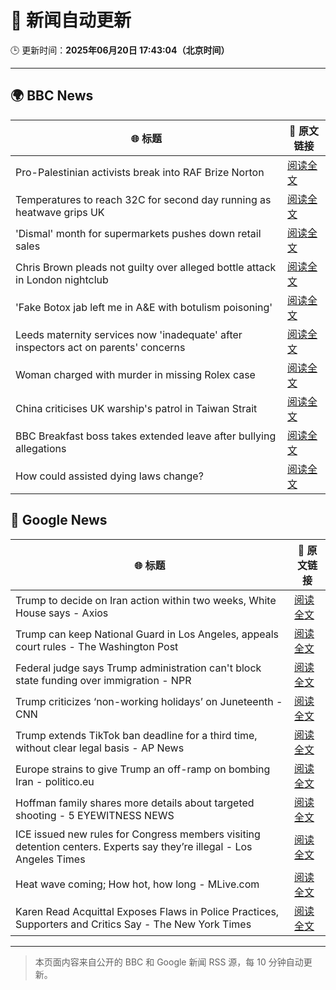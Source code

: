 # 🧠 新闻自动更新

🕒 更新时间：**2025年06月20日 17:43:04（北京时间）**

---

## 🌍 BBC News

| 🌐 标题 | 🔗 原文链接 |
|--------|-------------|
| Pro-Palestinian activists break into RAF Brize Norton | [阅读全文](https://www.bbc.com/news/articles/cx24nppdx0lo) |
| Temperatures to reach 32C for second day running as heatwave grips UK | [阅读全文](https://www.bbc.com/news/articles/cg5z78nyglpo) |
| 'Dismal' month for supermarkets pushes down retail sales | [阅读全文](https://www.bbc.com/news/articles/cz094j3nl1ro) |
| Chris Brown pleads not guilty over alleged bottle attack in London nightclub | [阅读全文](https://www.bbc.com/news/articles/cwyr9wy7gp9o) |
| 'Fake Botox jab left me in A&E with botulism poisoning' | [阅读全文](https://www.bbc.com/news/articles/cn0q2z725llo) |
| Leeds maternity services now 'inadequate' after inspectors act on parents' concerns | [阅读全文](https://www.bbc.com/news/articles/cdx5rp4y42yo) |
| Woman charged with murder in missing Rolex case | [阅读全文](https://www.bbc.com/news/articles/cy5wl3ddek7o) |
| China criticises UK warship's patrol in Taiwan Strait | [阅读全文](https://www.bbc.com/news/articles/ckg3rrz94nzo) |
| BBC Breakfast boss takes extended leave after bullying allegations | [阅读全文](https://www.bbc.com/news/articles/c2d0p6z8910o) |
| How could assisted dying laws change? | [阅读全文](https://www.bbc.com/news/articles/c5y5d2g3wgxo) |

## 📰 Google News

| 🌐 标题 | 🔗 原文链接 |
|--------|-------------|
| Trump to decide on Iran action within two weeks, White House says - Axios | [阅读全文](https://news.google.com/rss/articles/CBMidkFVX3lxTFA4RGZCVTdFd0JoZWZoajhIaGZQb25FZF9ibUZ5Tm5talNMem1PYnB0Uk93OGZib3VEVTdfODY0NXV5WmdlRjBCYjdtalhzdmZKRjE4Z0ZSWlU3TEw3RFlNc2gxTnNKWVNOMm5wWDRNdFVxOVdqc3c?oc=5) |
| Trump can keep National Guard in Los Angeles, appeals court rules - The Washington Post | [阅读全文](https://news.google.com/rss/articles/CBMikAFBVV95cUxQR0JDaGFhWE5hUUlNTHh0UzBKYlFmMEtJMXhfX2F1UFo3Wloxc1Z0cUZXZGJhVlBpQmdtbGE2bDl3WXg2RDF0M2tRMTNwYkNlOHBVd2l2aFFJcXhXUWFrU3BoWG9hOEtpb3lTZ3JZdjZJVWZoaWhGUmFodUJmejdvN1dWSWpFUlI1bGZuaTRjTGg?oc=5) |
| Federal judge says Trump administration can't block state funding over immigration - NPR | [阅读全文](https://news.google.com/rss/articles/CBMiuAFBVV95cUxOeG5zYWIyZXNDSTN0OHJGMlFtY1NvLXQ1SWdJYXNFbGxKcDRrWmxNN01KcVlYa3ppTVB5bnRCdThzQS1hdFQ5T2J5ZkF2YXBkX1lncXgzR2ViQkpqZHJrNlRXX1d3eGxwRTZtcFNlVHp3NDR0QVB4My1GWDlJU1JVTm1KOEdtcnpuWUFWYnF1Qk5jcU1aejF3RGcyZF90RmRhZ0ZJNUQ0bGlnWHdfWGlhS1drWmN4Z1h1?oc=5) |
| Trump criticizes ‘non-working holidays’ on Juneteenth - CNN | [阅读全文](https://news.google.com/rss/articles/CBMigwFBVV95cUxPcUpZYUF0RzdIWnlQNEQwSnhsN3dLUHp6U2ZuOEY3TmRJU1MxckNoU3dNSXlfUjJkblluWl9mS1dWWnIzTGxQazNxQW9Na1BPZUQ4Mmc5dHZ1TnVZUHpFVTVERU40X2Q0b0g5TW1HLUpKUjNTMjhhZmNYOF9vQ0Qtei1IZ9IBiAFBVV95cUxOdkNnSVdMdlE2MWhoazBJdEhyTXBsRUlJdUFwT3E5cmJPWXc3dVV3d1dnMjlqYkJRY0oyTnpwTlhjNjRtbU4xeEpOeFNVSlloNmV3VGZsZzVuUmVKNnFiOGxnLW1XVjQzQkhPMnFFa2dJaDI5U1FfODhiQmUwSDR1YWNBZkNJcGx0?oc=5) |
| Trump extends TikTok ban deadline for a third time, without clear legal basis - AP News | [阅读全文](https://news.google.com/rss/articles/CBMinwFBVV95cUxNOVk2ajFLYnBjcndLZFFRU1U4VTNjaG5GS1JzdkNESncxSWdGU1M2aWl4cHFWYmhXU29fYzNXbDBWODZ6SGFBWDdmak9ka0t2OUVWT1RkdWVQOUVfemNRcHI0bDRpWUx5UV9uNFk4RGtJQnRpc2U1b1lyYTMxTGY0VzZoYlE4bFBBXy1sWUlhSTBRbVFlbVNqZVcxcUVqeU0?oc=5) |
| Europe strains to give Trump an off-ramp on bombing Iran - politico.eu | [阅读全文](https://news.google.com/rss/articles/CBMirAFBVV95cUxORTRtOU41Y3JTUjdBNVlXU1RaMHd5NjFEeHpvamZUdnozUERYSGI2a29qd1Q4MUh6cmp6MTVtVllmVlQzams1YlhZQUMwRjhUM3l6U29FNDlYNXUxalpsRFFuR0I1SE9VTF95RGdzMV9ub0pURFdJaHNnY280RVZKMExZMXJkd2tZbzJrbndsak1ITWJFZ1FVZHNKUVliNUx5ci1qS2x4S0JXUEk2?oc=5) |
| Hoffman family shares more details about targeted shooting - 5 EYEWITNESS NEWS | [阅读全文](https://news.google.com/rss/articles/CBMimwFBVV95cUxQY3BwaUZqMVp2Wm5hV2l2TXNTVExMU3J5RzhXVExzQkhnQXB2RmRGSHh0TkdOdEthUDFSdWMtcW43SW9xQ2JOT29UZVp6eFVSZi1feVJsall0c1h5b3o0R2FKWjktTWM1NVNJeG55OV9Od01kYVdNXzhMTklJQmNGd0FDNjdRLUx1ZEpaTEtOOWloTUE4dUI0NXNCNA?oc=5) |
| ICE issued new rules for Congress members visiting detention centers. Experts say they’re illegal - Los Angeles Times | [阅读全文](https://news.google.com/rss/articles/CBMi2gFBVV95cUxOYlNPS2V6bGpsQzdZNDdiWjdIS2hRV19PQkNiLXRWcS0yVkp6ZGpGRjlVVWJrc2E4Mkl3bWRady0xZzllOXJ0S2dUSmZtN3NXSDFaQTR2WXpzUy0xY1R4OWN2UlV6bXlycnNydXQxWVM3eEVRNllZcDhtWUZkdU9yejZRc0I4WFhDZFNaTHg3RndkU1NEWlhWc2xsbkVWejhLVDVYRlpSWjdiME1YNEo1WjNSRXM1amMwZW4zRXN5b1JYNUQ4UlNIdmhHcjM1NkdaOGdsVUxPVEtJdw?oc=5) |
| Heat wave coming; How hot, how long - MLive.com | [阅读全文](https://news.google.com/rss/articles/CBMiggFBVV95cUxOYTR0UURWVkNHdG9WdTZxYzVyVUYwbXpsSjJ0U3piLTd2VF9SQ1p0STVmV0pwSVc2TnhQc0Q4RjNfaVZiUlVmNWtWWDJTS29MM0xnQUlEWFM2bzk4dmNpTndTQWZNXzhsekFuTl9EXzdoUHRVRmprMlppVUFMR29kYmh30gGWAUFVX3lxTE4ycTRHTHFnZ25xdzdfSGRRa18yNU5xQ2t4VjlIaVBOelhiM3lkZ3NkQUt1cVFyUnA2dWR2UkZmRF83Q21DTnh6RGlUcVBIWm5RQkZrYWc4czJFT28xRGtkblJ1RjB3aERSUnY4bFFaOFlBdnY3MTJHblU2YjIyMnRHUU5PNmZMT0JfazRRVXVYdU5nM2p1Zw?oc=5) |
| Karen Read Acquittal Exposes Flaws in Police Practices, Supporters and Critics Say - The New York Times | [阅读全文](https://news.google.com/rss/articles/CBMihwFBVV95cUxPWXhvR2xXNVRpZnRiMFRUdDFpZWFCaTRWLW5hM1l6REk2MXdBbEh0ekl6T0t2cVZLME9qdlY5NWFCMzVfLVVpV1UxMXhZbUpIaTFFY3ZBcGFnRlN1MXNvT2paNXgxNURXc2FDMHc2WkpHN3VIcDRXUjhGU1RoblRWVnFWb1drVkk?oc=5) |

---
> 本页面内容来自公开的 BBC 和 Google 新闻 RSS 源，每 10 分钟自动更新。